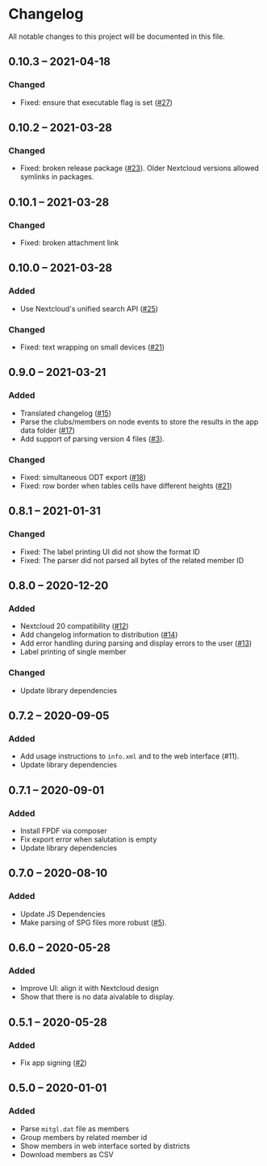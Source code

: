 # Changelog
All notable changes to this project will be documented in this file.

## 0.10.3 – 2021-04-18
### Changed
- Fixed: ensure that executable flag is set ([#27](https://gitlab.com/schrieveslaach/nextcloud-spgverein-app/-/issues/27))

## 0.10.2 – 2021-03-28
### Changed
- Fixed: broken release package ([#23](https://gitlab.com/schrieveslaach/nextcloud-spgverein-app/-/issues/23)). Older Nextcloud versions allowed symlinks in packages.

## 0.10.1 – 2021-03-28
### Changed
- Fixed: broken attachment link

## 0.10.0 – 2021-03-28
### Added
- Use Nextcloud's unified search API ([#25](https://gitlab.com/schrieveslaach/nextcloud-spgverein-app/-/issues/25))
### Changed
- Fixed: text wrapping on small devices ([#21](https://gitlab.com/schrieveslaach/nextcloud-spgverein-app/-/issues/21))

## 0.9.0 – 2021-03-21
### Added
- Translated changelog ([#15](https://gitlab.com/schrieveslaach/nextcloud-spgverein-app/-/issues/15))
- Parse the clubs/members on node events to store the results in the app data folder ([#17](https://gitlab.com/schrieveslaach/nextcloud-spgverein-app/-/issues/17))
- Add support of parsing version 4 files ([#3](https://gitlab.com/schrieveslaach/nextcloud-spgverein-app/-/issues/3)).
### Changed
- Fixed: simultaneous ODT export ([#18](https://gitlab.com/schrieveslaach/nextcloud-spgverein-app/-/issues/18))
- Fixed: row border when tables cells have different heights ([#21](https://gitlab.com/schrieveslaach/nextcloud-spgverein-app/-/issues/21))

## 0.8.1 – 2021-01-31
### Changed
- Fixed: The label printing UI did not show the format ID
- Fixed: The parser did not parsed all bytes of the related member ID

## 0.8.0 – 2020-12-20
### Added
- Nextcloud 20 compatibility ([#12](https://gitlab.com/schrieveslaach/nextcloud-spgverein-app/-/issues/12))
- Add changelog information to distribution ([#14](https://gitlab.com/schrieveslaach/nextcloud-spgverein-app/-/issues/14))
- Add error handling during parsing and display errors to the user ([#13](https://gitlab.com/schrieveslaach/nextcloud-spgverein-app/-/issues/13))
- Label printing of single member

### Changed
- Update library dependencies

## 0.7.2 – 2020-09-05
### Added
- Add usage instructions to `info.xml` and to the web interface (#11).
- Update library dependencies

## 0.7.1 – 2020-09-01
### Added
- Install FPDF via composer
- Fix export error when salutation is empty
- Update library dependencies

## 0.7.0 – 2020-08-10
### Added
- Update JS Dependencies
- Make parsing of SPG files more robust ([#5](https://gitlab.com/schrieveslaach/nextcloud-spgverein-app/-/issues/5)).

## 0.6.0 – 2020-05-28
### Added
- Improve UI: align it with Nextcloud design
- Show that there is no data aivalable to display.

## 0.5.1 – 2020-05-28
### Added
- Fix app signing ([#2](https://gitlab.com/schrieveslaach/nextcloud-spgverein-app/-/issues/2))

## 0.5.0 – 2020-01-01
### Added
- Parse `mitgl.dat` file as members
- Group members by related member id
- Show members in web interface sorted by districts
- Download members as CSV
